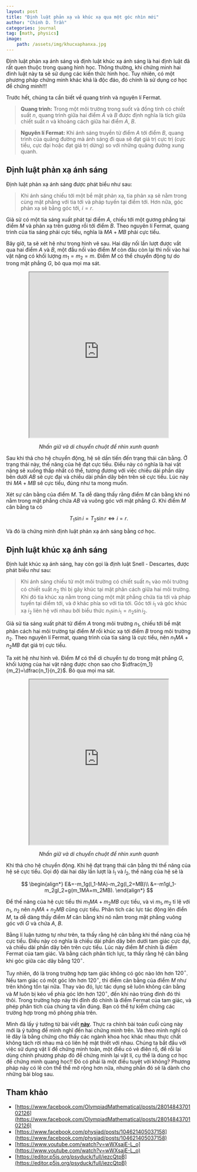 ```yaml
---
layout: post
title: "Định luật phản xạ và khúc xạ qua một góc nhìn mới"
author: "Chính D. Trần"
categories: journal
tag: [math, physics]
image: 
    path: /assets/img/khucxaphanxa.jpg
---
```


Định luật phản xạ ánh sáng và định luật khúc xạ ánh sáng là hai định luật đã rất quen thuộc trong quang hình học. Thông thường, khi chứng minh hai đinh luật này ta sẽ sử dụng các kiến thức hình học. Tuy nhiên, có một phương pháp chứng minh khác khá là độc đáo, đó chính là sử dụng cơ học để chứng minh!!!

Trước hết, chúng ta cần biết về quang trình và nguyên lí Fermat.

> **Quang trình:** Trong một môi trường trong suốt và đồng tính có chiết suất $n$, quang trình giữa hai điểm $A$ và $B$ được định nghĩa là tích giữa chiết suất $n$ và khoảng cách giữa hai điểm $A$, $B$.

> **Nguyên lí Fermat:** Khi ánh sáng truyền từ điểm $A$ tới điểm $B$, quang trình của quãng đường mà ánh sáng đi qua sẽ đạt giá trị cực trị (cực tiểu, cực đại hoặc đạt giá trị dừng) so với những quãng đường xung quanh.

## Định luật phản xạ ánh sáng

Định luật phản xạ ánh sáng được phát biểu như sau:

> Khi ánh sáng chiếu tới một bề mặt phản xạ, tia phản xạ sẽ nằm trong cùng mặt phẳng với tia tới và pháp tuyến tại điểm tới. Hơn nữa, góc phản xạ sẽ bằng góc tới, $i=r$.

Giả sử có một tia sáng xuất phát tại điểm $A$, chiếu tới một gương phẳng tại điểm $M$ và phản xạ trên gương rồi tới điểm $B$. Theo nguyên lí Fermat, quang trình của tia sáng phải cực tiểu, nghĩa là $MA+MB$ phải cực tiểu.

Bây giờ, ta sẽ xét hệ như trong hình vẽ sau. Hai dây nối lần lượt được vắt qua hai điểm $A$ và $B$, một đầu nối vào điểm $M$ còn đâu còn lại thì nối vào hai vật nặng có khối lượng $m_1=m_2=m$. Điểm $M$ có thể chuyển động tự do trong mặt phẳng $G$, bỏ qua mọi ma sát.

<center>
<iframe src="https://openprocessing.org/sketch/1467019/embed/" width="75%" height="450"></iframe>
<p><em>Nhấn giữ và di chuyển chuột để nhìn xunh quanh</em></p>
</center>

Sau khi thả cho hệ chuyển động, hệ sẽ dần tiến đến trạng thái cân bằng. Ở trạng thái này, thế năng của hệ đạt cực tiểu. Điều này có nghĩa là hai vật nặng sẽ xuống thấp nhất có thể, tương đương với việc chiều dài phần dây bên dưới $AB$ sẽ cực đại và chiều dài phần dây bên trên sẽ cực tiểu. Lúc này thì $MA+MB$ sẽ cực tiểu, đúng như ta mong muốn.

<center>
<script type="text/tikz">
    

\tikzset{every picture/.style={line width=0.75pt}} %set default line width to 0.75pt        

\begin{tikzpicture}[x=0.75pt,y=0.75pt,yscale=-1,xscale=1]
%uncomment if require: \path (0,500); %set diagram left start at 0, and has height of 500

%Straight Lines [id:da9113020489637684] 
\draw    (225.4,270.41) -- (510.13,270.41) ;
%Shape: Ellipse [id:dp3392702706151973] 
\draw  [fill={rgb, 255:red, 0; green, 0; blue, 0 }  ,fill opacity=1 ] (363.41,270.02) .. controls (363.41,266.82) and (366.01,264.23) .. (369.21,264.23) .. controls (372.4,264.23) and (375,266.82) .. (375,270.02) .. controls (375,273.22) and (372.4,275.81) .. (369.21,275.81) .. controls (366.01,275.81) and (363.41,273.22) .. (363.41,270.02) -- cycle ;
%Shape: Ellipse [id:dp8286278282885116] 
\draw  [fill={rgb, 255:red, 0; green, 0; blue, 0 }  ,fill opacity=1 ] (222.1,163.46) .. controls (222.1,160.26) and (224.69,157.67) .. (227.89,157.67) .. controls (231.09,157.67) and (233.68,160.26) .. (233.68,163.46) .. controls (233.68,166.66) and (231.09,169.25) .. (227.89,169.25) .. controls (224.69,169.25) and (222.1,166.66) .. (222.1,163.46) -- cycle ;
%Shape: Ellipse [id:dp04922743192991841] 
\draw  [fill={rgb, 255:red, 0; green, 0; blue, 0 }  ,fill opacity=1 ] (458.4,129.48) .. controls (458.4,126.28) and (460.99,123.69) .. (464.19,123.69) .. controls (467.39,123.69) and (469.98,126.28) .. (469.98,129.48) .. controls (469.98,132.68) and (467.39,135.27) .. (464.19,135.27) .. controls (460.99,135.27) and (458.4,132.68) .. (458.4,129.48) -- cycle ;
%Straight Lines [id:da30985383230321517] 
\draw    (227.89,163.46) -- (369.21,270.02) ;
%Straight Lines [id:da961743527018762] 
\draw    (464.19,129.48) -- (369.21,270.02) ;
%Straight Lines [id:da7326945722218143] 
\draw  [dash pattern={on 4.5pt off 4.5pt}]  (369.21,169.38) -- (369.21,270.02) ;
%Straight Lines [id:da4481609532364128] 
\draw    (369.21,270.02) -- (283.65,205.4) ;
\draw [shift={(282.05,204.2)}, rotate = 37.06] [color={rgb, 255:red, 0; green, 0; blue, 0 }  ][line width=0.75]    (10.93,-4.9) .. controls (6.95,-2.3) and (3.31,-0.67) .. (0,0) .. controls (3.31,0.67) and (6.95,2.3) .. (10.93,4.9)   ;
%Straight Lines [id:da15300882968619978] 
\draw    (369.21,270.02) -- (420.73,193.6) ;
\draw [shift={(421.84,191.94)}, rotate = 123.99] [color={rgb, 255:red, 0; green, 0; blue, 0 }  ][line width=0.75]    (10.93,-4.9) .. controls (6.95,-2.3) and (3.31,-0.67) .. (0,0) .. controls (3.31,0.67) and (6.95,2.3) .. (10.93,4.9)   ;

% Text Node
\draw (353.5,283.6) node [anchor=north west][inner sep=0.75pt]  [font=\Large]  {$M$};
% Text Node
\draw (216.62,126.52) node [anchor=north west][inner sep=0.75pt]  [font=\Large]  {$A$};
% Text Node
\draw (456.14,92.46) node [anchor=north west][inner sep=0.75pt]  [font=\Large]  {$B$};
% Text Node
\draw (347.37,220.76) node [anchor=north west][inner sep=0.75pt]  [font=\Large]  {$i$};
% Text Node
\draw (377.22,215.49) node [anchor=north west][inner sep=0.75pt]  [font=\Large]  {$r$};
% Text Node
\draw (280.62,168.52) node [anchor=north west][inner sep=0.75pt]  [font=\Large]  {$\vec T_{1}$};
% Text Node
\draw (395.72,153.88) node [anchor=north west][inner sep=0.75pt]  [font=\Large]  {$\vec T_{2}$};


\end{tikzpicture}

</script>
</center>

Xét sự cân bằng của điểm $M$. Ta dễ dàng thấy rằng điểm $M$ cân bằng khi nó nằm trong mặt phẳng chứa $AB$ và vuông góc với mặt phẳng $G$. Khi điểm $M$ cân bằng ta có

$$
    T_1\sin i=T_2\sin r\Leftrightarrow i=r.
$$

Và đó là chứng minh định luật phản xạ ánh sáng bằng cơ học.

## Định luật khúc xạ ánh sáng

Định luật khúc xạ ánh sáng, hay còn gọi là định luật Snell - Descartes, được phát biểu như sau:

> Khi ánh sáng chiếu từ một môi trường có chiết suất $n_1$ vào môi trường có chiết suất $n_2$ thì bị gãy khúc tại mặt phân cách giữa hai môi trường. Khi đó tia khúc xạ nằm trong cùng một mặt phẳng chứa tia tới và pháp tuyến tại điểm tới, và ở khác phía so với tia tới. Góc tới $i_1$ và góc khúc xạ $i_2$ liên hệ với nhau bởi biểu thức $n_1\sin i_1=n_2 \sin i_2$.

Giả sử tia sáng xuất phát từ điểm $A$ trong môi trường $n_1$, chiếu tới bề mặt phân cách hai môi trường tại điểm $M$ rồi khúc xạ tới điểm $B$ trong môi trường $n_2$. Theo nguyên lí Fermat, quang trình của tia sáng là cực tiểu, nên $n_1MA+n_2MB$ đạt giá trị cực tiểu.

Ta xét hệ như hình vẽ. Điểm $M$ có thể di chuyển tự do trong mặt phẳng $G$, khối lượng của hai vật nặng được chọn sao cho $\dfrac{m_1}{m_2}=\dfrac{n_1}{n_2}$. Bỏ qua mọi ma sát.

<center>
<iframe src="https://openprocessing.org/sketch/1464776/embed/" width="75%" height="450"></iframe>
<p><em>Nhấn giữ và di chuyển chuột để nhìn xunh quanh</em></p>
</center>

Khi thả cho hệ chuyển động. Khi hệ đạt trạng thái cân bằng thì thế năng của hệ sẽ cực tiểu. Gọi độ dài hai dây lần lượt là $l_1$ và $l_2$, thế năng của hệ sẽ là

$$
\begin{align*}
    E&=-m_1g(l_1-MA)-m_2g(l_2=MB)\\
    &=-m1gl_1-m_2gl_2+g(m_1MA+m_2MB).
\end{align*}
$$

Để thế năng của hệ cực tiểu thì $m_1MA+m_2MB$ cực tiểu, và vì $m_1, m_2$ tỉ lệ với $n_1$, $n_2$ nên $n_1MA+n_2MB$ cũng cực tiểu. Phân tích các lực tác động lên điển $M$, ta dễ dàng thấy điểm $M$ cân bằng khi nó nằm trong mặt phẳng vuông góc với $G$ và chứa $A$, $B$. 

<center>
    <script type="text/tikz">
        

\tikzset{every picture/.style={line width=0.75pt}} %set default line width to 0.75pt        

\begin{tikzpicture}[x=0.75pt,y=0.75pt,yscale=-1,xscale=1]
%uncomment if require: \path (0,300); %set diagram left start at 0, and has height of 300

%Straight Lines [id:da01705092840319078] 
\draw    (150,130.89) -- (410.69,130.89) ;
%Shape: Ellipse [id:dp8782867643417362] 
\draw  [fill={rgb, 255:red, 0; green, 0; blue, 0 }  ,fill opacity=1 ] (348.64,263.97) .. controls (348.64,261.68) and (350.49,259.82) .. (352.79,259.82) .. controls (355.08,259.82) and (356.94,261.68) .. (356.94,263.97) .. controls (356.94,266.27) and (355.08,268.13) .. (352.79,268.13) .. controls (350.49,268.13) and (348.64,266.27) .. (348.64,263.97) -- cycle ;
%Shape: Ellipse [id:dp8284520329671505] 
\draw  [fill={rgb, 255:red, 0; green, 0; blue, 0 }  ,fill opacity=1 ] (169.88,48.98) .. controls (169.88,46.69) and (171.74,44.83) .. (174.03,44.83) .. controls (176.32,44.83) and (178.18,46.69) .. (178.18,48.98) .. controls (178.18,51.28) and (176.32,53.14) .. (174.03,53.14) .. controls (171.74,53.14) and (169.88,51.28) .. (169.88,48.98) -- cycle ;
%Shape: Ellipse [id:dp28953062941337615] 
\draw  [fill={rgb, 255:red, 0; green, 0; blue, 0 }  ,fill opacity=1 ] (286.13,130.51) .. controls (286.13,128.22) and (287.99,126.36) .. (290.28,126.36) .. controls (292.58,126.36) and (294.43,128.22) .. (294.43,130.51) .. controls (294.43,132.8) and (292.58,134.66) .. (290.28,134.66) .. controls (287.99,134.66) and (286.13,132.8) .. (286.13,130.51) -- cycle ;
%Straight Lines [id:da2943535926396412] 
\draw    (174.03,48.98) -- (290.28,130.51) ;
%Straight Lines [id:da3199188459489475] 
\draw    (290.28,130.51) -- (352.79,263.97) ;
%Straight Lines [id:da3700447351235234] 
\draw  [dash pattern={on 4.5pt off 4.5pt}]  (290.28,65.08) -- (290.28,195.95) ;
%Straight Lines [id:da25046753195703797] 
\draw    (290.28,130.51) -- (216.88,78.97) ;
\draw [shift={(215.24,77.82)}, rotate = 35.08] [color={rgb, 255:red, 0; green, 0; blue, 0 }  ][line width=0.75]    (10.93,-3.29) .. controls (6.95,-1.4) and (3.31,-0.3) .. (0,0) .. controls (3.31,0.3) and (6.95,1.4) .. (10.93,3.29)   ;
%Straight Lines [id:da20199418990035234] 
\draw    (290.28,130.51) -- (326.9,208.59) ;
\draw [shift={(327.75,210.4)}, rotate = 244.87] [color={rgb, 255:red, 0; green, 0; blue, 0 }  ][line width=0.75]    (10.93,-3.29) .. controls (6.95,-1.4) and (3.31,-0.3) .. (0,0) .. controls (3.31,0.3) and (6.95,1.4) .. (10.93,3.29)   ;

% Text Node
\draw (274.94,89.08) node [anchor=north west][inner sep=0.75pt]  [font=\Large]  {$i$};
% Text Node
\draw (293.49,165.66) node [anchor=north west][inner sep=0.75pt]  [font=\Large]  {$r$};
% Text Node
\draw (165.01,19.43) node [anchor=north west][inner sep=0.75pt]  [font=\Large]  {$A$};
% Text Node
\draw (344.81,270.48) node [anchor=north west][inner sep=0.75pt]  [font=\Large]  {$B$};
% Text Node
\draw (304.46,104.06) node [anchor=north west][inner sep=0.75pt]  [font=\Large]  {$M$};
% Text Node
\draw (218.98,44.02) node [anchor=north west][inner sep=0.75pt]  [font=\Large]  {$\vec{T_{1}}$};
% Text Node
\draw (337.12,183.2) node [anchor=north west][inner sep=0.75pt]  [font=\Large]  {$\vec{T_{2}}$};


\end{tikzpicture}

    </script>
</center>

Ta cũng có

$$
\begin{align*}
    T_1\sin i_1=T_2\sin i_2\Leftrightarrow m_1\sin i_1=m_2\sin i_2.
\end{align*}
$$

Và vì $\dfrac{m_1}{m_2}=\dfrac{n_1}{n_2}$ nên suy ra $n_1\sin i_1=n_2\sin i_2$.

Và đó là chứng minh định luật khúc xạ ánh sáng bằng cơ học.

> **Một vài nhận xét riêng:** Thiết nghĩ, đây là một cái nhìn mới, độc đáo về một vấn đề vốn đã quen thuộc. Việc sử dụng kiến thức của một lĩnh vực để giải quyết một vấn đề trong một lĩnh vực khác cùng là điều thường gặp không chỉ trong vật lí mà còn cả trong các ngành khoa học khác. Có lẽ phương pháp này còn có thể mở rộng áp dụng cho nhiều bài toán khác.

## Một bài toán khác

Điểm Fermat của một tam giác $ABC$ là điểm mà tổng khoảng cách từ điểm đó tới ba đỉnh của tam giác là nhỏ nhất.

<center>
<iframe src="https://openprocessing.org/sketch/1464898/embed/" width="75%" height="450"></iframe>
<p><em>Nhấn giữ chuột để di chuyển các đỉnh của tam giác<br> Điểm $M$ sẽ dần bị kéo về điểm Fermat của tam giác</em></p>
</center>

Ta có thể áp dụng phương pháp tương tự như ta đã làm ở các phần trên để tìm điểm Fermat của tam giác. Ta tưởng tượng đặt tam giác trong mặt phẳng nằm ngang, có ba sợi dây vắt qua ba đỉnh của tam giác, một đầu buộc lại với nhau tại điểm $M$, đầu còn lại có treo vật nặng $m$.

<center>
<script type="text/tikz">
    

\tikzset{every picture/.style={line width=0.75pt}} %set default line width to 0.75pt        

\begin{tikzpicture}[x=0.75pt,y=0.75pt,yscale=-1,xscale=1]
%uncomment if require: \path (0,343); %set diagram left start at 0, and has height of 343

%Shape: Right Triangle [id:dp7365622946674273] 
\draw   (220.99,45.18) -- (512.07,157.29) -- (245.43,157.29) -- cycle ;
%Shape: Ellipse [id:dp5385148393160983] 
\draw  [fill={rgb, 255:red, 0; green, 0; blue, 0 }  ,fill opacity=1 ] (276.25,105.06) .. controls (276.25,102.24) and (278.11,99.94) .. (280.42,99.94) .. controls (282.72,99.94) and (284.59,102.24) .. (284.59,105.06) .. controls (284.59,107.89) and (282.72,110.18) .. (280.42,110.18) .. controls (278.11,110.18) and (276.25,107.89) .. (276.25,105.06) -- cycle ;
%Shape: Ellipse [id:dp38346859927173527] 
\draw  [fill={rgb, 255:red, 0; green, 0; blue, 0 }  ,fill opacity=1 ] (507.9,157.29) .. controls (507.9,154.47) and (509.77,152.17) .. (512.07,152.17) .. controls (514.38,152.17) and (516.24,154.47) .. (516.24,157.29) .. controls (516.24,160.12) and (514.38,162.42) .. (512.07,162.42) .. controls (509.77,162.42) and (507.9,160.12) .. (507.9,157.29) -- cycle ;
%Shape: Ellipse [id:dp17189086525418018] 
\draw  [fill={rgb, 255:red, 0; green, 0; blue, 0 }  ,fill opacity=1 ] (216.82,45.18) .. controls (216.82,42.35) and (218.69,40.06) .. (220.99,40.06) .. controls (223.29,40.06) and (225.16,42.35) .. (225.16,45.18) .. controls (225.16,48.01) and (223.29,50.3) .. (220.99,50.3) .. controls (218.69,50.3) and (216.82,48.01) .. (216.82,45.18) -- cycle ;
%Shape: Ellipse [id:dp5998650341336949] 
\draw  [fill={rgb, 255:red, 0; green, 0; blue, 0 }  ,fill opacity=1 ] (241.28,157.29) .. controls (241.28,154.47) and (243.15,152.17) .. (245.45,152.17) .. controls (247.75,152.17) and (249.62,154.47) .. (249.62,157.29) .. controls (249.62,160.12) and (247.75,162.42) .. (245.45,162.42) .. controls (243.15,162.42) and (241.28,160.12) .. (241.28,157.29) -- cycle ;
%Straight Lines [id:da7247548411815863] 
\draw    (280.42,105.06) -- (245.45,157.29) ;
%Straight Lines [id:da8431075707789968] 
\draw    (220.99,45.18) -- (280.42,105.06) ;
%Straight Lines [id:da03208815101636109] 
\draw    (280.42,105.06) -- (512.07,157.29) ;
%Straight Lines [id:da9194693180750544] 
\draw    (245.45,157.29) -- (245.45,292.84) ;
%Straight Lines [id:da49082291788508736] 
\draw    (512.07,157.29) -- (512.07,241.74) ;
%Straight Lines [id:da27580906950260964] 
\draw    (220.99,45.18) -- (220.99,167.36) ;
%Shape: Can [id:dp5129928060879676] 
\draw   (233.2,167.15) -- (233.2,185.67) .. controls (233.2,187.7) and (227.72,189.35) .. (220.96,189.35) .. controls (214.19,189.35) and (208.71,187.7) .. (208.71,185.67) -- (208.71,167.15) .. controls (208.71,165.12) and (214.19,163.48) .. (220.96,163.48) .. controls (227.72,163.48) and (233.2,165.12) .. (233.2,167.15) .. controls (233.2,169.18) and (227.72,170.82) .. (220.96,170.82) .. controls (214.19,170.82) and (208.71,169.18) .. (208.71,167.15) ;
%Shape: Can [id:dp5454755627063161] 
\draw   (257.96,291.99) -- (257.96,310.51) .. controls (257.96,312.54) and (252.48,314.18) .. (245.71,314.18) .. controls (238.95,314.18) and (233.47,312.54) .. (233.47,310.51) -- (233.47,291.99) .. controls (233.47,289.96) and (238.95,288.31) .. (245.71,288.31) .. controls (252.48,288.31) and (257.96,289.96) .. (257.96,291.99) .. controls (257.96,294.01) and (252.48,295.66) .. (245.71,295.66) .. controls (238.95,295.66) and (233.47,294.01) .. (233.47,291.99) ;
%Shape: Can [id:dp5790283117642734] 
\draw   (524.99,241.53) -- (524.99,260.06) .. controls (524.99,262.09) and (519.51,263.73) .. (512.75,263.73) .. controls (505.98,263.73) and (500.5,262.09) .. (500.5,260.06) -- (500.5,241.53) .. controls (500.5,239.5) and (505.98,237.86) .. (512.75,237.86) .. controls (519.51,237.86) and (524.99,239.5) .. (524.99,241.53) .. controls (524.99,243.56) and (519.51,245.21) .. (512.75,245.21) .. controls (505.98,245.21) and (500.5,243.56) .. (500.5,241.53) ;

% Text Node
\draw (247.22,163.26) node [anchor=north west][inner sep=0.75pt]  [font=\Large]  {$A$};
% Text Node
\draw (518.06,163.26) node [anchor=north west][inner sep=0.75pt]  [font=\Large]  {$B$};
% Text Node
\draw (202.62,16.52) node [anchor=north west][inner sep=0.75pt]  [font=\Large]  {$C$};
% Text Node
\draw (285.93,77.28) node [anchor=north west][inner sep=0.75pt]  [font=\Large]  {$M$};
% Text Node
\draw (186.41,162.02) node [anchor=north west][inner sep=0.75pt]  [font=\Large]  {$m$};
% Text Node
\draw (209.99,284.22) node [anchor=north west][inner sep=0.75pt]  [font=\Large]  {$m$};
% Text Node
\draw (476.11,236.08) node [anchor=north west][inner sep=0.75pt]  [font=\Large]  {$m$};


\end{tikzpicture}

</script>
</center>

Bằng lí luận tương tự như trên, ta thấy rằng hệ cân bằng khi thế năng của hệ cực tiểu. Điều này có nghĩa là chiều dài phần dây bên dưới tam giác cực đại, và chiều dài phần dây bên trên cực tiểu. Lúc này điểm $M$ chính là điểm Fermat của tam giác. Và bằng cách phân tích lực, ta thấy rằng hệ cân bằng khi góc giữa các dây bằng $120^\circ$. 

Tuy nhiên, đó là trong trường hợp tam giác không có góc nào lớn hơn $120^\circ$. Nếu tam giác có một góc lớn hơn $120^\circ$, thì điểm cân bằng của điểm $M$ như trên không tồn tại nữa. Thay vào đó, lực tác dụng sẽ luôn không cân bằng và $M$ luôn bị kéo về phía góc lớn hơn $120^\circ$, đến khi nào trùng đỉnh đó thì thôi. Trong trường hợp này thì đỉnh đó chính là điểm Fermat của tam giác, và phép phân tích của chúng ta vẫn đúng. Bạn có thể tự kiểm chứng các trường hợp trong mô phỏng phía trên.

Mình đã lấy ý tưởng từ bài viết [**này**](https://www.facebook.com/OlympiadMathematical/posts/2801484370102126). Thực ra chính bài toán cuối cùng này mới là ý tưởng để mình nghĩ đến hai chứng minh trên. Và theo mình nghĩ có lẽ đây là bằng chứng cho thấy các ngành khoa học khác nhau thực chất không tách rời nhau mà có liên hệ mật thiết với nhau. Chúng ta bắt đầu với việc sử dụng vật lí để chứng minh toán, một điều có vẻ điên rồ, để rồi lại dùng chính phương pháp đó để chứng minh lại vật lí, cụ thể là dùng cơ học để chứng minh quang học!! Đó có phải  là một điều tuyệt vời không? Phương pháp này có lẽ còn thể thể mở rộng hơn nữa, nhưng phần đó sẽ là dành cho những bài blog sau.

## Tham khảo
* [https://www.facebook.com/OlympiadMathematical/posts/2801484370102126](https://www.facebook.com/OlympiadMathematical/posts/2801484370102126)
* [https://www.facebook.com/physiad/posts/104621405037158](https://www.facebook.com/physiad/posts/104621405037158)
* [https://www.youtube.com/watch?v=wWXsajE-L_o](https://www.youtube.com/watch?v=wWXsajE-L_o)
* [https://editor.p5js.org/psyduck/full/iezcQtpB](https://editor.p5js.org/psyduck/full/iezcQtpB)













 